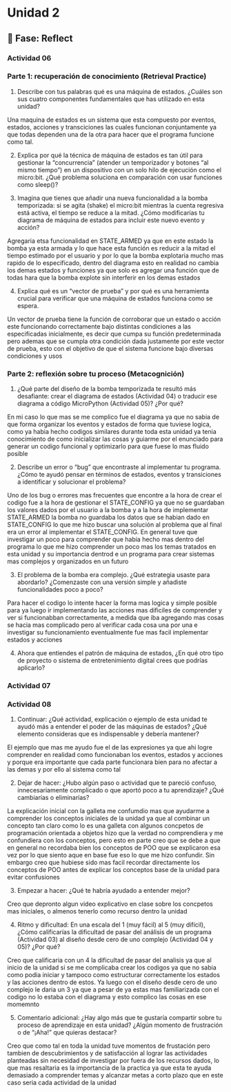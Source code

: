 # Unidad 2

## 🤔 Fase: Reflect 

### Actividad 06 

### Parte 1: recuperación de conocimiento (Retrieval Practice) 

1. Describe con tus palabras qué es una máquina de estados. ¿Cuáles son sus cuatro componentes fundamentales que has utilizado en esta unidad?

Una maquina de estados es un sistema que esta compuesto por eventos, estados, acciones y transciciones las cuales funcionan conjuntamente ya que todas dependen una de la otra para hacer que el programa funcione como tal.

2. Explica por qué la técnica de máquina de estados es tan útil para gestionar la “concurrencia” (atender un temporizador y botones “al mismo tiempo”) en un dispositivo con un solo hilo de ejecución como el micro:bit. ¿Qué problema soluciona en comparación con usar funciones como sleep()?



3. Imagina que tienes que añadir una nueva funcionalidad a la bomba temporizada: si se agita (shake) el micro:bit mientras la cuenta regresiva está activa, el tiempo se reduce a la mitad. ¿Cómo modificarías tu diagrama de máquina de estados para incluir este nuevo evento y acción?

Agregaria etsa funcionalidad en STATE_ARMED ya que en este estado la bomba ya esta armada y lo que hace esta función es reducir a la mitad el tiempo estimado por el usuario y por lo que la bomba explotaria mucho mas rapido de lo especificado, dentro del diagrama esto en realidad no cambia los demas estados y funciones ya que solo es agregar una función que de todas hara que la bomba explote sin interferir en los demas estados 

4. Explica qué es un “vector de prueba” y por qué es una herramienta crucial para verificar que una máquina de estados funciona como se espera.

Un vector de prueba tiene la función de corroborar que un estado o acción este funcionando correctamente bajo distintas condiciones a las especificadas inicialmente, es decir que cumpa su función predeterminada pero ademas que se cumpla otra condición dada justamente por este vector de prueba, esto con el objetivo de que el sistema funcione bajo diversas condiciones y usos

### Parte 2: reflexión sobre tu proceso (Metacognición) 

1. ¿Qué parte del diseño de la bomba temporizada te resultó más desafiante: crear el diagrama de estados (Actividad 04) o traducir ese diagrama a código MicroPython (Actividad 05)? ¿Por qué?

En mi caso lo que mas se me complico fue el diagrama ya que no sabia de que forma organizar los eventos y estados de forma que tuviese logica, como ya habia hecho codigos similares durante toda esta unidad ya tenia conocimiento de como inicializar las cosas y guiarme por el enunciado para generar un codigo funcional y optimizarlo para que fuese lo mas fluido posible

2. Describe un error o “bug” que encontraste al implementar tu programa. ¿Cómo te ayudó pensar en términos de estados, eventos y transiciones a identificar y solucionar el problema?

Uno de los bug o errores mas frecuentes que encontre a la hora de crear el codigo fue a la hora de gestionar el STATE_CONFIG ya que no se guardaban los valores dados por el usuario a la bomba y a la hora de implementar STATE_ARMED la bomba no guardaba los datos que se habian dado en STATE_CONFIG lo que me hizo buscar una solución al problema que al final era un error al implementar el STATE_CONFIG. En general tuve que investigar un poco para comprender que habia hecho mas dentro del programa lo que me hizo comprender un poco mas los temas tratados en esta unidad y su importancia dentrod e un programa para crear sistemas mas complejos y organizados en un futuro

3. El problema de la bomba era complejo. ¿Qué estrategia usaste para abordarlo? ¿Comenzaste con una versión simple y añadiste funcionalidades poco a poco?

Para hacer el codigo lo intente hacer la forma mas logica y simple posible para ya luego ir implementando las acciones mas dificiles de comprender y ver si funcionabban correctamente, a medida que iba agregando mas cosas se hacia mas complicado pero al verificar cada cosa una por una e investigar su funcionamiento eventualmente fue mas facil implementar estados y acciones

4. Ahora que entiendes el patrón de máquina de estados, ¿En qué otro tipo de proyecto o sistema de entretenimiento digital crees que podrías aplicarlo?

### Actividad 07 

### Actividad 08 

1. Continuar: ¿Qué actividad, explicación o ejemplo de esta unidad te ayudó más a entender el poder de las máquinas de estados? ¿Qué elemento consideras que es indispensable y debería mantener?

El ejemplo que mas me ayudo fue el de las expresiones ya que ahi logre comprender en realidad como funcionaban los eventos, estados y acciones y porque era importante que cada parte funcionara bien para no afectar a las demas y por ello al sistema como tal

2. Dejar de hacer: ¿Hubo algún paso o actividad que te pareció confuso, innecesariamente complicado o que aportó poco a tu aprendizaje? ¿Qué cambiarías o eliminarías?

La explicación inicial con la galleta me confumdio mas que ayudarme a comprender los conceptos iniciales de la unidad ya que al combinar un concepto tan claro como lo es una galleta con algunos concpetos de programación orientada a objetos hizo que la verdad no comprendiera y me confundiera con los conceptos, pero esto en parte creo que se debe a que en general no recordaba bien los conceptos de POO que se explicaron esa vez por lo que siento aque en base fue eso lo que me hizo confundir. Sin embargo creo que hubiese sido mas facil recordar directamente los conceptos de POO antes de explicar los conceptos base de la unidad para evitar confusiones

3. Empezar a hacer: ¿Qué te habría ayudado a entender mejor?

Creo que depronto algun video explicativo en clase sobre los concpetos mas iniciales, o almenos tenerlo como recurso dentro la unidad

4. Ritmo y dificultad: En una escala del 1 (muy fácil) al 5 (muy difícil), ¿Cómo calificarías la dificultad de pasar del análisis de un programa (Actividad 03) al diseño desde cero de uno complejo (Actividad 04 y 05)? ¿Por qué?

Creo que calificaria con un 4 la dificultad de pasar del analisis ya que al inicio de la unidad si se me complicaba crear los codigos ya que no sabia como podia iniciar y tampoco como estructurar correctamente los estados y las acciones dentro de estos. Ya luego con el diseño desde cero de uno complejo le daria un 3 ya que a pesar de ya estas mas familiarizada con el codigo no lo estaba con el diagrama y esto complico las cosas en ese momemnto

5. Comentario adicional: ¿Hay algo más que te gustaría compartir sobre tu proceso de aprendizaje en esta unidad? ¿Algún momento de frustración o de “¡Aha!” que quieras destacar?

Creo que como tal en toda la unidad tuve momentos de frustación pero tambien de descubrimientos y de satisfacción al lograr las actividades planteadas sin necesidad de investigar por fuera de los recursos dados, lo que mas resaltaria es la importancia de la practica ya que esta te ayuda demasiado a comprender temas y alcanzar metas a corto plazo que en este caso seria cada actividad de la unidad

